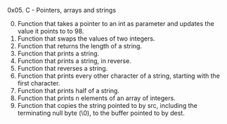 0x05. C - Pointers, arrays and strings


0. Function that takes a pointer to an int as parameter and updates the value it points to to 98.
1. Function that swaps the values of two integers.
2. Function that returns the length of a string.
3. Function that prints a string.
4. Function that prints a string, in reverse.
5. Function that reverses a string.
6. Function that prints every other character of a string, starting with the first character.
7. Function that prints half of a string.
8. Function that prints n elements of an array of integers.
9. Function that copies the string pointed to by src, including the terminating null byte (\0), to the buffer pointed to by dest.
